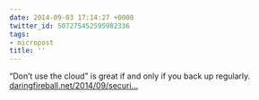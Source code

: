 ```yaml
---
date: 2014-09-03 17:14:27 +0000
twitter_id: 507275452595982336
tags:
- micropost
title: ''
---
```


“Don’t use the cloud” is great if and only if you back up regularly.  [daringfireball.net/2014/09/securi…](http://daringfireball.net/2014/09/security_tradeoffs)
